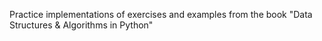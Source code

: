 Practice implementations of exercises and examples from the book "Data Structures & Algorithms in Python"
